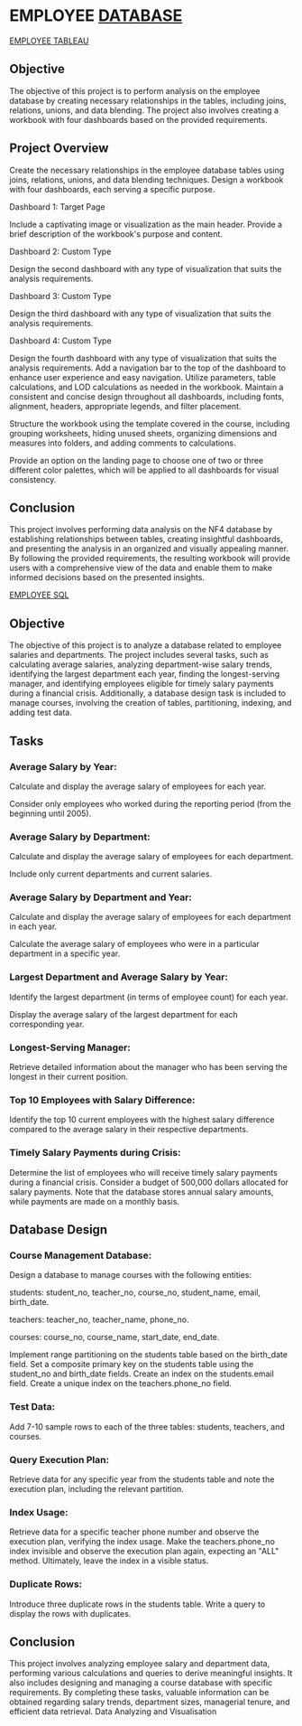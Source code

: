 # EMPLOYEE [DATABASE](https://github.com/datacharmer/test_db)

[EMPLOYEE TABLEAU](https://public.tableau.com/app/profile/julia8260/viz/employee-final2/LANDING_)

## Objective

The objective of this project is to perform analysis on the employee database by creating necessary relationships in the tables, including joins, relations, unions, and data blending. The project also involves creating a workbook with four dashboards based on the provided requirements.

## Project Overview

Create the necessary relationships in the employee database tables using joins, relations, unions, and data blending techniques.
Design a workbook with four dashboards, each serving a specific purpose.

Dashboard 1: Target Page

Include a captivating image or visualization as the main header.
Provide a brief description of the workbook's purpose and content.

Dashboard 2: Custom Type

Design the second dashboard with any type of visualization that suits the analysis requirements.

Dashboard 3: Custom Type

Design the third dashboard with any type of visualization that suits the analysis requirements.

Dashboard 4: Custom Type

Design the fourth dashboard with any type of visualization that suits the analysis requirements.
Add a navigation bar to the top of the dashboard to enhance user experience and easy navigation.
Utilize parameters, table calculations, and LOD calculations as needed in the workbook.
Maintain a consistent and concise design throughout all dashboards, including fonts, alignment, headers, appropriate legends, and filter placement.

Structure the workbook using the template covered in the course, including grouping worksheets, hiding unused sheets, organizing dimensions and measures into folders, and adding comments to calculations.

Provide an option on the landing page to choose one of two or three different color palettes, which will be applied to all dashboards for visual consistency.

## Conclusion

This project involves performing data analysis on the NF4 database by establishing relationships between tables, creating insightful dashboards, and presenting the analysis in an organized and visually appealing manner. By following the provided requirements, the resulting workbook will provide users with a comprehensive view of the data and enable them to make informed decisions based on the presented insights.

[EMPLOYEE SQL](https://github.com/vuntesmeri/Final-Project/blob/dea891fec43e6315d537d2e7d19c2de54dd5e48f/Employee_SQL.sql)

## Objective
The objective of this project is to analyze a database related to employee salaries and departments. The project includes several tasks, such as calculating average salaries, analyzing department-wise salary trends, identifying the largest department each year, finding the longest-serving manager, and identifying employees eligible for timely salary payments during a financial crisis. Additionally, a database design task is included to manage courses, involving the creation of tables, partitioning, indexing, and adding test data.

## Tasks

### Average Salary by Year:

Calculate and display the average salary of employees for each year.

Consider only employees who worked during the reporting period (from the beginning until 2005).

### Average Salary by Department:

Calculate and display the average salary of employees for each department.

Include only current departments and current salaries.
### Average Salary by Department and Year:

Calculate and display the average salary of employees for each department in each year.

Calculate the average salary of employees who were in a particular department in a specific year.

### Largest Department and Average Salary by Year:

Identify the largest department (in terms of employee count) for each year.

Display the average salary of the largest department for each corresponding year.

### Longest-Serving Manager:

Retrieve detailed information about the manager who has been serving the longest in their current position.

### Top 10 Employees with Salary Difference:

Identify the top 10 current employees with the highest salary difference compared to the average salary in their respective departments.

### Timely Salary Payments during Crisis:

Determine the list of employees who will receive timely salary payments during a financial crisis.
Consider a budget of 500,000 dollars allocated for salary payments.
Note that the database stores annual salary amounts, while payments are made on a monthly basis.

## Database Design

### Course Management Database:

Design a database to manage courses with the following entities:

students: student_no, teacher_no, course_no, student_name, email, birth_date.

teachers: teacher_no, teacher_name, phone_no.

courses: course_no, course_name, start_date, end_date.

Implement range partitioning on the students table based on the birth_date field.
Set a composite primary key on the students table using the student_no and birth_date fields.
Create an index on the students.email field.
Create a unique index on the teachers.phone_no field.

### Test Data:

Add 7-10 sample rows to each of the three tables: students, teachers, and courses.
### Query Execution Plan:

Retrieve data for any specific year from the students table and note the execution plan, including the relevant partition.
### Index Usage:

Retrieve data for a specific teacher phone number and observe the execution plan, verifying the index usage.
Make the teachers.phone_no index invisible and observe the execution plan again, expecting an "ALL" method.
Ultimately, leave the index in a visible status.
### Duplicate Rows:

Introduce three duplicate rows in the students table.
Write a query to display the rows with duplicates.

## Conclusion

This project involves analyzing employee salary and department data, performing various calculations and queries to derive meaningful insights. It also includes designing and managing a course database with specific requirements. By completing these tasks, valuable information can be obtained regarding salary trends, department sizes, managerial tenure, and efficient data retrieval.
Data Analyzing and Visualisation
